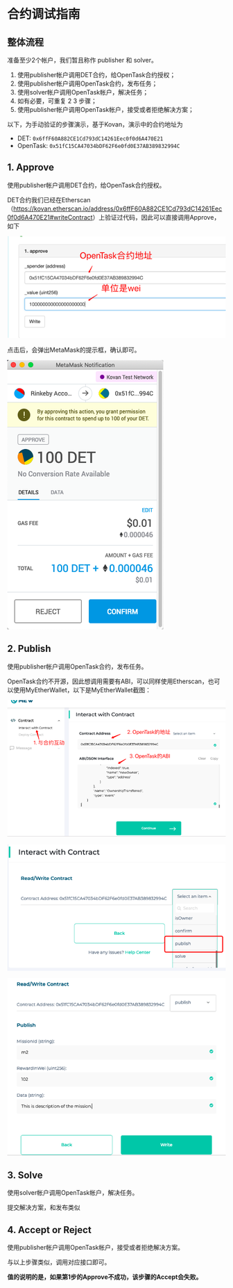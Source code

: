 # 合约调试指南

## 整体流程

准备至少2个帐户，我们暂且称作 publisher 和 solver。

1. 使用publisher帐户调用DET合约，给OpenTask合约授权；
2. 使用publisher帐户调用OpenTask合约，发布任务；
3. 使用solver帐户调用OpenTask帐户，解决任务；
4. 如有必要，可重复 2 3 步骤；
5. 使用publisher帐户调用OpenTask帐户，接受或者拒绝解决方案；

以下，为手动验证的步骤演示，基于Kovan，演示中的合约地址为

- DET: `0x6ffF60A882CE1Cd793dC14261Eec0f0d6A470E21`
- OpenTask: `0x51fC15CA47034bDF62F6e0fd0E37AB389832994C`

## 1. Approve

使用publisher帐户调用DET合约，给OpenTask合约授权。

DET合约我们已经在Etherscan（<https://kovan.etherscan.io/address/0x6ffF60A882CE1Cd793dC14261Eec0f0d6A470E21#writeContract>）上验证过代码，因此可以直接调用Approve，如下

![approve](./images/1-approve.png)

点击后，会弹出MetaMask的提示框，确认即可。

![approve](./images/1-approve-2.png)

## 2. Publish

使用publisher帐户调用OpenTask合约，发布任务。

OpenTask合约不开源，因此想调用需要有ABI，可以同样使用Etherscan，也可以使用MyEtherWallet，以下是MyEtherWallet截图：

![interact](./images/2-publish-1.png)

![publish](./images/2-publish-2.png)

![publish](./images/2-publish-3.png)

## 3. Solve

使用solver帐户调用OpenTask帐户，解决任务。

提交解决方案，和发布类似

## 4. Accept or Reject

使用publisher帐户调用OpenTask帐户，接受或者拒绝解决方案。

与以上步骤类似，调用对应接口即可。

**值的说明的是，如果第1步的Approve不成功，该步骤的Accept会失败。**
